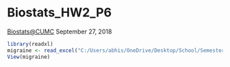 Biostats\_HW2\_P6
================
<Biostats@CUMC>
September 27, 2018

``` r
library(readxl)
migraine <- read_excel("C:/Users/abhis/OneDrive/Desktop/School/Semester 1/P8130_biostats/HW2/migraine.xlsx")
View(migraine)
```
